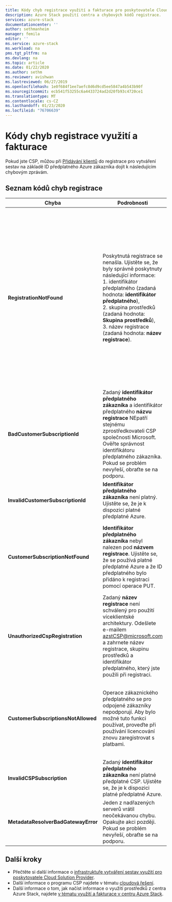 ```yaml
---
title: Kódy chyb registrace využití a fakturace pro poskytovatele Cloud Solution Providers pro Azure Stack hub | Microsoft Docs
description: Azure Stack použití centra a chybových kódů registrace.
services: azure-stack
documentationcenter: ''
author: sethmanheim
manager: femila
editor: ''
ms.service: azure-stack
ms.workload: na
pms.tgt_pltfrm: na
ms.devlang: na
ms.topic: article
ms.date: 01/22/2020
ms.author: sethm
ms.reviewer: avishwan
ms.lastreviewed: 06/27/2019
ms.openlocfilehash: 1e0f684f1ee7aefc8d6d9cd5ee5847a4b543b90f
ms.sourcegitcommit: ecb541f53255c6a4433724ad2d20fb93c4720ce1
ms.translationtype: MT
ms.contentlocale: cs-CZ
ms.lasthandoff: 01/23/2020
ms.locfileid: "76706639"
---
```

# <a name="usage-and-billing-registration-error-codes"></a>Kódy chyb registrace využití a fakturace

Pokud jste CSP, můžou při [Přidávání klientů](azure-stack-csp-ref-operations.md#add-tenant-to-registration) do registrace pro vytváření sestav na základě ID předplatného Azure zákazníka dojít k následujícím chybovým zprávám.

## <a name="list-of-registration-error-codes"></a>Seznam kódů chyb registrace

| Chyba                           | Podrobnosti                                                                                                                                                                                                                                                                                                                           | Komentáře                                                                                                                                                                                                                                                                                                                                                                                                                                                                                                                                                                                                            |
|---------------------------------|-----------------------------------------------------------------------------------------------------------------------------------------------------------------------------------------------------------------------------------------------------------------------------------------------------------------------------------|---------------------------------------------------------------------------------------------------------------------------------------------------------------------------------------------------------------------------------------------------------------------------------------------------------------------------------------------------------------------------------------------------------------------------------------------------------------------------------------------------------------------------------------------------------------------------------------------------------------------|
| **RegistrationNotFound**            | Poskytnutá registrace se nenašla. Ujistěte se, že byly správně poskytnuty následující informace:<br>1. identifikátor předplatného (zadaná hodnota: **identifikátor předplatného**),<br>2. skupina prostředků (zadaná hodnota: **Skupina prostředků**),<br>3. název registrace (zadaná hodnota: **název registrace**).                             | K této chybě obvykle dochází v případě, že nejsou správné informace ukazující na počáteční registraci. Pokud potřebujete ověřit skupinu prostředků a název registrace, najdete je v Azure Portal uvedením všech prostředků. Pokud najdete více než jeden registrační prostředek, podívejte se na **CloudDeploymentID** ve vlastnostech a vyberte registraci, jejíž **CloudDeploymentID** odpovídá vašemu cloudu. K vyhledání **CloudDeploymentID**můžete použít tento příkaz PowerShellu v centru Azure Stack:<br>`$azureStackStampInfo = Invoke-Command -Session $session -ScriptBlock { Get-AzureStackStampInformation }` |
| **BadCustomerSubscriptionId**       | Zadaný **identifikátor předplatného zákazníka** a identifikátor předplatného **názvu registrace** NEpatří stejnému zprostředkovateli CSP společnosti Microsoft. Ověřte správnost identifikátoru předplatného zákazníka. Pokud se problém nevyřeší, obraťte se na podporu. | K této chybě dochází v případě, že předplatné zákazníka je předplatným CSP, ale je jiné než partner CSP, který se liší od toho, k němuž se předplatné používané při prvotní registraci objevují. Tato kontrola se zabrání situaci, která by způsobila, že se bude účtovat partner CSP, který není zodpovědný za použití centra Azure Stack.                                                                                                                                                                                                                                                                          |
| **InvalidCustomerSubscriptionId**   | **Identifikátor předplatného zákazníka** není platný. Ujistěte se, že je k dispozici platné předplatné Azure.                                                                                                                                                                         |                                                                                                                                                                                                                                                                                                                                                                                                                                                                                                                                                                                                                     |
| **CustomerSubscriptionNotFound**    | **Identifikátor předplatného zákazníka** nebyl nalezen pod **názvem registrace**. Ujistěte se, že se používá platné předplatné Azure a že ID předplatného bylo přidáno k registraci pomocí operace PUT.                                                   | K této chybě dochází, když se pokusíte Verity, že se tenant přidal do předplatného, a že se nezjistí předplatné zákazníka, které se má přidružit k registraci. Zákazník není přidaný k registraci nebo ID předplatného bylo nesprávně napsáno.                                                                                                                                                                                                                                                                                                                                |
| **UnauthorizedCspRegistration**     | Zadaný **název registrace** není schválený pro použití víceklientské architektury. Odešlete e-mailem azstCSP@microsoft.com a zahrnete název registrace, skupinu prostředků a identifikátor předplatného, který jste použili při registraci.                                                                                    | Aby bylo možné začít přidávat klienty do této služby, musí být registrace schválena pro více tenantů od Microsoftu.                                                                                                                                                                                                                                                                                                                                                                                             |
| **CustomerSubscriptionsNotAllowed** | Operace zákaznického předplatného se pro odpojené zákazníky nepodporují. Aby bylo možné tuto funkci používat, proveďte při používání licencování znovu zaregistrovat s platbami.                                                                                                                                                                    | Registrace, ke které se pokoušíte přidat klienty, je registrace kapacity; To znamená, že po vytvoření registrace se použil parametr `BillingModel Capacity`. Jenom registrace s průběžnými platbami můžou přidávat klienty. Je nutné znovu zaregistrovat pomocí parametru `BillingModel PayAsYouUse`.                                                                                                                                                                                                                                                                                          |
| **InvalidCSPSubscription**          | Zadaný **identifikátor předplatného zákazníka** není platné předplatné CSP. Ujistěte se, že je k dispozici platné předplatné Azure.                                                                                                                                                        | Nejpravděpodobnější příčinou je to, že předplatné zákazníka není zadávané.                                                                                                                                                                                                                                                                                                                                                                                                                                                                                                                                        |
| **MetadataResolverBadGatewayError** | Jeden z nadřazených serverů vrátil neočekávanou chybu. Opakujte akci později. Pokud se problém nevyřeší, obraťte se na podporu.                                                                                                                                                                                                |                                                                                                                                                                                                                                                                                                                                                                                                                                                                                                                                                                                                                     |

## <a name="next-steps"></a>Další kroky

- Přečtěte si další informace o [infrastruktuře vytváření sestav využití pro poskytovatele Cloud Solution Provider](azure-stack-csp-ref-infrastructure.md).
- Další informace o programu CSP najdete v tématu [cloudová řešení](https://partner.microsoft.com/solutions/microsoft-cloud-solutions).
- Další informace o tom, jak načíst informace o využití prostředků z centra Azure Stack, najdete [v tématu využití a fakturace v centru Azure Stack](azure-stack-billing-and-chargeback.md).
